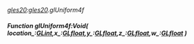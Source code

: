 _[gles20](../../modules/gles20/gles20-module.md):[gles20](../../modules/gles20/gles20-module.md).glUniform4f_
##### Function glUniform4f:Void( location_:[GLint](../../modules/gles20/gles20-glint.md),x_:[GLfloat](../../modules/gles20/gles20-glfloat.md),y_:[GLfloat](../../modules/gles20/gles20-glfloat.md),z_:[GLfloat](../../modules/gles20/gles20-glfloat.md),w_:[GLfloat](../../modules/gles20/gles20-glfloat.md) )
